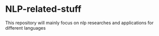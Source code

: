 # NLP-related-stuff
 This repository  will mainly focus on nlp researches and applications for different languages
